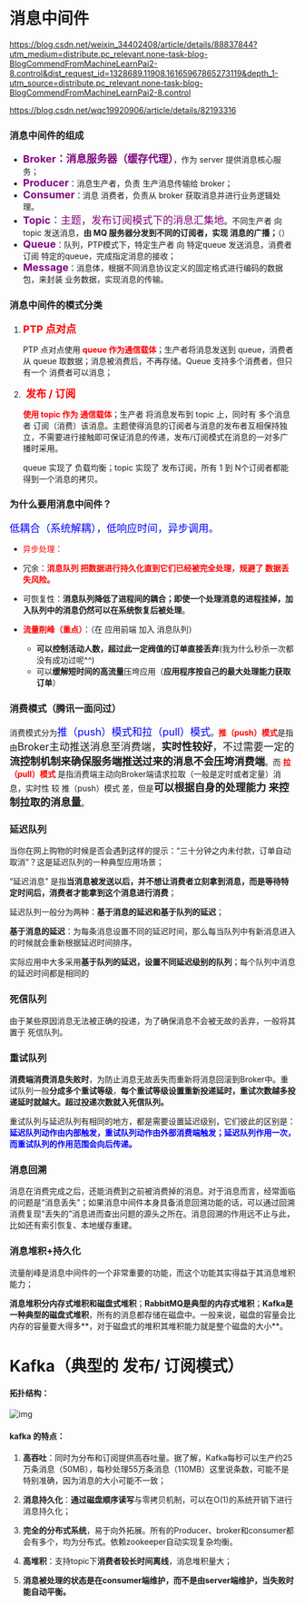 # 消息中间件

https://blog.csdn.net/weixin_34402408/article/details/88837844?utm_medium=distribute.pc_relevant.none-task-blog-BlogCommendFromMachineLearnPai2-8.control&dist_request_id=1328689.11908.16165967865273119&depth_1-utm_source=distribute.pc_relevant.none-task-blog-BlogCommendFromMachineLearnPai2-8.control

https://blog.csdn.net/wqc19920906/article/details/82193316

###  消息中间件的组成

- <font color=purple size=4>**Broker：消息服务器（缓存代理）**</font>，作为 server 提供消息核心服务；
- <font color=purple size=4>**Producer**</font>：消息生产者，负责 生产消息传输给  broker；
- <font color=purple size=4>**Consumer**</font>：消息 消费者，负责从 broker 获取消息并进行业务逻辑处理。
- <font color=purple size=4>**Topic**：主题，发布订阅模式下的消息汇集地</font>。不同生产者 向 topic 发送消息，**由   MQ  服务器分发到不同的订阅者，实现 消息的广播；**（）
- <font color=purple size=4>**Queue**</font>：队列，PTP模式下，特定生产者 向 特定queue 发送消息，消费者订阅 特定的queue，完成指定消息的接收；
- <font color=purple size=4>**Message**</font>：消息体，根据不同消息协议定义的固定格式进行编码的数据包，来封装 业务数据，实现消息的传输。

### 消息中间件的模式分类

1. <font size=4 color=red>**PTP 点对点**</font>

   PTP 点对点使用  <font color=red>**queue 作为通信载体**</font>；生产者将消息发送到 queue，消费者从 queue 取数据；消息被消费后，不再存储。Queue 支持多个消费者，但只有一个 消费者可以消息；

2. <font size=4 color=red> **发布 / 订阅**</font>

   <font color=red>**使用 topic 作为 通信载体**</font>；生产者 将消息发布到  topic 上，同时有 多个消息者 订阅（消费）该消息。主题使得消息的订阅者与消息的发布者互相保持独立，不需要进行接触即可保证消息的传递，发布/订阅模式在消息的一对多广播时采用。

   queue 实现了 负载均衡；topic 实现了 发布订阅，所有 1 到 N个订阅者都能得到一个消息的拷贝。

### 为什么要用消息中间件？

<font size=4 color=blue>低耦合（系统解耦），低响应时间，异步调用。</font>

- <font color=red>异步处理：</font>

- 冗余：<font color=red>**消息队列 把数据进行持久化直到它们已经被完全处理，规避了  数据丢失风险。**</font>

- 可恢复性：**消息队列降低了进程间的耦合；即使一个处理消息的进程挂掉，加入队列中的消息仍然可以在系统恢复后被处理**。

- <font color=red>**流量削峰（重点）**</font>：（在   应用前端 加入 消息队列）

  - **可以控制活动人数，超过此一定阀值的订单直接丢弃**(我为什么秒杀一次都没有成功过呢^^)
  - 可以**缓解短时间的高流量**压垮应用（**应用程序按自己的最大处理能力获取订单**）

  

### 消费模式（腾讯一面问过）

消费模式分为<font size=4 color=blue>推（push）模式和拉（pull）模式</font>。<font color=red>**推（push）模式**</font>是指由<font size=4 >Broker主动推送消息至消费端，**实时性较好**，不过需要一定的**流控制机制来确保服务端推送过来的消息不会压垮消费端**</font>。而  <font color=red>**拉（pull）模式**</font>   是指消费端主动向Broker端请求拉取（一般是定时或者定量）消息，实时性 较 推（push）模式  差，但是<font size=4 >**可以根据自身的处理能力 来控制拉取的消息量**</font>。

### 延迟队列

当你在网上购物的时候是否会遇到这样的提示：“三十分钟之内未付款，订单自动取消”？这是延迟队列的一种典型应用场景；

“延迟消息”  是指**当消息被发送以后，并不想让消费者立刻拿到消息，而是等待特定时间后，消费者才能拿到这个消息进行消费**；

延迟队列一般分为两种：**基于消息的延迟和基于队列的延迟**；

**基于消息的延迟**：为每条消息设置不同的延迟时间，那么每当队列中有新消息进入的时候就会重新根据延迟时间排序。

实际应用中大多采用**基于队列的延迟，设置不同延迟级别的队列**；每个队列中消息的延迟时间都是相同的

### 死信队列

由于某些原因消息无法被正确的投递，为了确保消息不会被无故的丢弃，一般将其置于 死信队列。

### 重试队列

**消费端消费消息失败时**，为防止消息无故丢失而重新将消息回滚到Broker中。重试队列一般**分成多个重试等级**，**每个重试等级设置重新投递延时，重试次数越多投递延时就越大。超过投递次数就入死信队列。**

重试队列与延迟队列有相同的地方，都是需要设置延迟级别，它们彼此的区别是：<font color=blue>**延迟队列动作由内部触发，重试队列动作由外部消费端触发；延迟队列作用一次，而重试队列的作用范围会向后传递。**</font >

### 消息回溯

消息在消费完成之后，还能消费到之前被消费掉的消息。对于消息而言，经常面临的问题是“消息丢失"；如果消息中间件本身具备消息回溯功能的话，可以通过回溯消费复现“丢失的”消息进而查出问题的源头之所在。消息回溯的作用远不止与此，比如还有索引恢复、本地缓存重建。

### 消息堆积+持久化

流量削峰是消息中间件的一个非常重要的功能，而这个功能其实得益于其消息堆积能力；

**消息堆积分内存式堆积和磁盘式堆积**；**RabbitMQ是典型的内存式堆积**；**Kafka是一种典型的磁盘式堆积**，所有的消息都存储在磁盘中。一般来说，磁盘的容量会比内存的容量要大得多**，对于磁盘式的堆积其堆积能力就是整个磁盘的大小**。



# Kafka（典型的 发布/ 订阅模式）

#### 拓扑结构：

![img](https://img-blog.csdn.net/20180902105920995?watermark/2/text/aHR0cHM6Ly9ibG9nLmNzZG4ubmV0L3UwMTAwMjAwOTk=/font/5a6L5L2T/fontsize/400/fill/I0JBQkFCMA==/dissolve/70)

#### kafka 的特点：

1. **高吞吐**：同时为分布和订阅提供高吞吐量。据了解，Kafka每秒可以生产约25万条消息（50MB），每秒处理55万条消息（110MB）这里说条数，可能不是特别准确，因为消息的大小可能不一致；

2. **消息持久化**：**通过磁盘顺序读写**与零拷贝机制，可以在O(1)的系统开销下进行消息持久化；

3. **完全的分布式系统**，易于向外拓展。所有的Producer、broker和consumer都会有多个，均为分布式。依赖zookeeper自动实现复杂均衡。

4. **高堆积**：支持topic下**消费者较长时间离线**，消息堆积量大；

5. **消息被处理的状态是在consumer端维护，而不是由server端维护，当失败时能自动平衡。**

   

